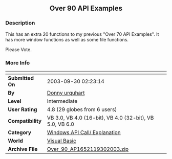 ﻿<div align="center">

## Over 90 API Examples


</div>

### Description

This has an extra 20 functions to my previous "Over 70 API Examples". It has more window functions as well as some file functions.

Please Vote.
 
### More Info
 


<span>             |<span>
---                |---
**Submitted On**   |2003-09-30 02:23:14
**By**             |[Donny urquhart](https://github.com/Planet-Source-Code/PSCIndex/blob/master/ByAuthor/donny-urquhart.md)
**Level**          |Intermediate
**User Rating**    |4.8 (29 globes from 6 users)
**Compatibility**  |VB 3\.0, VB 4\.0 \(16\-bit\), VB 4\.0 \(32\-bit\), VB 5\.0, VB 6\.0
**Category**       |[Windows API Call/ Explanation](https://github.com/Planet-Source-Code/PSCIndex/blob/master/ByCategory/windows-api-call-explanation__1-39.md)
**World**          |[Visual Basic](https://github.com/Planet-Source-Code/PSCIndex/blob/master/ByWorld/visual-basic.md)
**Archive File**   |[Over\_90\_AP1652119302003\.zip](https://github.com/Planet-Source-Code/donny-urquhart-over-90-api-examples__1-48901/archive/master.zip)








